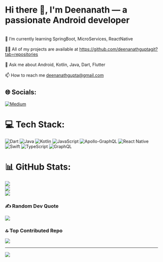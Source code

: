 # Hi there 👋, I'm Deenanath — a passionate Android developer
<br>🌱 I’m currently learning SpringBoot, MicroServices, ReactNative<br><br>👨‍💻 All of my projects are available at https://github.com/deenanathguptagit?tab=repositories<br><br>💬 Ask me about Android, Kotlin, Java, Dart, Flutter<br><br>📫 How to reach me deenanathgupta@gmail.com


## 🌐 Socials:
[![Medium](https://img.shields.io/badge/Medium-12100E?logo=medium&logoColor=white)](https://medium.com/@https://medium.com/@deenanath) 

# 💻 Tech Stack:
![Dart](https://img.shields.io/badge/dart-%230175C2.svg?style=for-the-badge&logo=dart&logoColor=white) ![Java](https://img.shields.io/badge/java-%23ED8B00.svg?style=for-the-badge&logo=openjdk&logoColor=white) ![Kotlin](https://img.shields.io/badge/kotlin-%237F52FF.svg?style=for-the-badge&logo=kotlin&logoColor=white) ![JavaScript](https://img.shields.io/badge/javascript-%23323330.svg?style=for-the-badge&logo=javascript&logoColor=%23F7DF1E) ![Apollo-GraphQL](https://img.shields.io/badge/-ApolloGraphQL-311C87?style=for-the-badge&logo=apollo-graphql) ![React Native](https://img.shields.io/badge/react_native-%2320232a.svg?style=for-the-badge&logo=react&logoColor=%2361DAFB) ![Swift](https://img.shields.io/badge/swift-F54A2A?style=for-the-badge&logo=swift&logoColor=white) ![TypeScript](https://img.shields.io/badge/typescript-%23007ACC.svg?style=for-the-badge&logo=typescript&logoColor=white) ![GraphQL](https://img.shields.io/badge/-GraphQL-E10098?style=for-the-badge&logo=graphql&logoColor=white)
# 📊 GitHub Stats:
![](https://github-readme-stats.vercel.app/api?username=deenanathguptagit&theme=dark&hide_border=false&include_all_commits=true&count_private=true)<br/>
![](https://nirzak-streak-stats.vercel.app/?user=deenanathguptagit&theme=dark&hide_border=false)<br/>
![](https://github-readme-stats.vercel.app/api/top-langs/?username=deenanathguptagit&theme=dark&hide_border=false&include_all_commits=true&count_private=true&layout=compact)

### ✍️ Random Dev Quote
![](https://quotes-github-readme.vercel.app/api?type=vetical&theme=tokyonight)

### 🔝 Top Contributed Repo
![](https://github-contributor-stats.vercel.app/api?username=deenanathguptagit&limit=5&theme=dark&combine_all_yearly_contributions=true)

---
[![](https://visitcount.itsvg.in/api?id=deenanathguptagit&icon=0&color=0)](https://visitcount.itsvg.in)

<!-- Proudly created with GPRM ( https://gprm.itsvg.in ) -->
